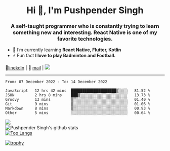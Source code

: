 <h1 align="center">Hi 👋, I'm Pushpender Singh</h1>
<h3 align="center">A self-taught programmer who is constantly trying to learn something new and interesting. React Native is one of my favorite technologies.</h3>

- 🌱 I’m currently learning **React Native, Flutter, Kotlin**
- ⚡ Fun fact **I love to play Badminton and Football.**

👔[linekdin](https://www.linkedin.com/in/pushpender-singh-240061202/) | 📧 [mail](mailto:pushpendersingh@p2devs.com) | ![](https://komarev.com/ghpvc/?username=pushpender-singh-ap&color=blue)


---

<!--START_SECTION:waka-->

```text
From: 07 December 2022 - To: 14 December 2022

JavaScript   12 hrs 42 mins  ████████████████████▒░░░░   81.52 %
JSON         2 hrs 8 mins    ███▒░░░░░░░░░░░░░░░░░░░░░   13.73 %
Groovy       13 mins         ▒░░░░░░░░░░░░░░░░░░░░░░░░   01.40 %
Git          9 mins          ▒░░░░░░░░░░░░░░░░░░░░░░░░   01.06 %
Markdown     8 mins          ▒░░░░░░░░░░░░░░░░░░░░░░░░   00.93 %
Other        5 mins          ░░░░░░░░░░░░░░░░░░░░░░░░░   00.64 %
```

<!--END_SECTION:waka-->

<img align="left" src="https://github-readme-streak-stats.herokuapp.com/?user=pushpender-singh-ap&theme=dark" /></br>
![Pushpender Singh's github stats](https://github-readme-stats.vercel.app/api?username=pushpender-singh-ap&show_icons=true&theme=radical&count_private=true)</br>
[![Top Langs](https://github-readme-stats.vercel.app/api/top-langs/?username=pushpender-singh-ap&theme=radical)](https://github.com/pushpender-singh-ap/github-readme-stats)

[![trophy](https://github-profile-trophy.vercel.app/?username=pushpender-singh-ap&theme=radical)](https://github.com/pushpender-singh-ap/pushpender-singh-ap)
